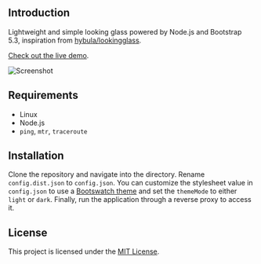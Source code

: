 ## Introduction
Lightweight and simple looking glass powered by Node.js and Bootstrap 5.3, inspiration from [hybula/lookingglass](https://github.com/hybula/lookingglass).

[Check out the live demo](https://lg-de-fra.erpa.cc/).

![Screenshot](https://i.imgur.com/SR5xjgO.png)

## Requirements
- Linux
- Node.js
- `ping`, `mtr`, `traceroute`

## Installation
Clone the repository and navigate into the directory. Rename `config.dist.json` to `config.json`. You can customize the stylesheet value in `config.json` to use a [Bootswatch theme](https://bootswatch.com/) and set the `themeMode` to either `light` or `dark`. Finally, run the application through a reverse proxy to access it.

## License
This project is licensed under the [MIT License](LICENSE).
